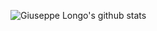 ![Giuseppe Longo's github stats](https://github-readme-stats-sigma-five.vercel.app/api?username=peppelongo96&count_private=true&show_icons=true)
